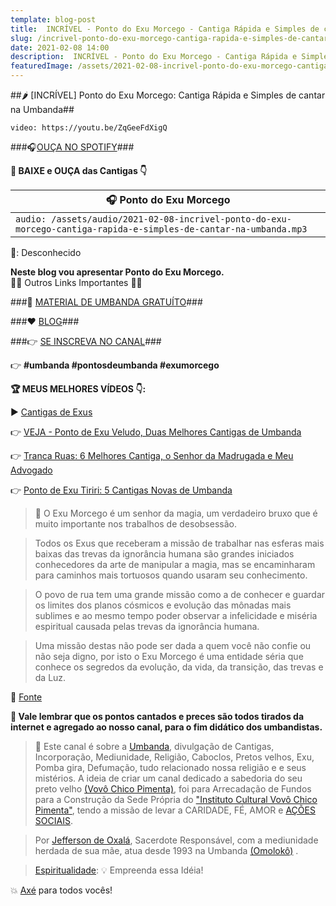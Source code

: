 ```yaml
---
template: blog-post
title:  INCRÍVEL - Ponto do Exu Morcego - Cantiga Rápida e Simples de cantar na Umbanda
slug: /incrivel-ponto-do-exu-morcego-cantiga-rapida-e-simples-de-cantar-na-umbanda
date: 2021-02-08 14:00
description:  INCRÍVEL - Ponto do Exu Morcego - Cantiga Rápida e Simples de cantar na Umbanda
featuredImage: /assets/2021-02-08-incrivel-ponto-do-exu-morcego-cantiga-rapida-e-simples-de-cantar-na-umbanda.jpg
---
```

##🌶 [INCRÍVEL] Ponto do Exu Morcego: Cantiga Rápida e Simples de cantar na Umbanda##

<!-- #1: Embed through web URL -->
`video: https://youtu.be/ZqGeeFdXigQ`

###🎧<a href='https://vovochicopimenta.cyou/spotify' target="_blank">OUÇA NO SPOTIFY</a>###

**🎁 BAIXE e OUÇA das Cantigas 👇**

|🎧 __Ponto do Exu Morcego__ |
|---|
|`audio: /assets/audio/2021-02-08-incrivel-ponto-do-exu-morcego-cantiga-rapida-e-simples-de-cantar-na-umbanda.mp3`|
🎤: Desconhecido

**Neste blog vou apresentar Ponto do Exu Morcego.**</br>
🔽🔽 Outros Links Importantes 🔽🔽

###🎁 <a href='https://vovochicopimenta.cyou/linktree' target="_blank">MATERIAL DE UMBANDA GRATUÍTO</a>###

###❤ <a href='https://vovochicopimenta.cyou'>BLOG</a>###

###👉 <a href='https://vovochicopimenta.cyou/youtube' target="_blank">SE INSCREVA NO CANAL</a>###

👉 **#umbanda #pontosdeumbanda #exumorcego**

**🏆 MEUS MELHORES VÍDEOS 👇:**

▶ <a href='https://youtube.com/playlist?list=PL4hRMyhBiogNy7ZYFrk1Pj_2oTeGDAEr-' target="_blank">Cantigas de Exus</a>

👉 <a href='https://youtu.be/JSounBWZ0Ao' target="_blank">VEJA - Ponto de Exu Veludo, Duas Melhores Cantigas de Umbanda</a>

👉 <a href='https://www.youtube.com/watch?v=m2SQ6Tp_wjc' target="_blank">Tranca Ruas:  6 Melhores Cantiga, o Senhor da Madrugada e Meu Advogado</a>

👉 <a href='https://youtu.be/wYlsWLlHTr8' target="_blank">Ponto de Exu Tiriri: 5 Cantigas Novas de Umbanda</a>

>📖 O Exu Morcego é um senhor da magia, um verdadeiro bruxo que é muito importante nos trabalhos de desobsessão.

>Todos os Exus que receberam a missão de trabalhar nas esferas mais baixas das trevas da ignorância humana são grandes iniciados conhecedores da arte de manipular a magia, mas se encaminharam para caminhos mais tortuosos quando usaram seu conhecimento.

>O povo de rua tem uma grande missão como a de conhecer e guardar os limites dos planos cósmicos e evolução das mônadas mais sublimes e ao mesmo tempo poder observar a infelicidade e miséria espiritual causada pelas trevas da ignorância humana.

>Uma missão destas não pode ser dada a quem você não confie ou não seja digno, por isto o Exu Morcego é uma entidade séria que conhece os segredos da evolução, da vida, da transição, das trevas e da Luz.

🔖 <a href='https://terreirocachoeiradaoxum.comunidades.net(https://terreirocachoeiradaoxum.comunidades.net/exu-morcego#:~:text=O%20Exu%20Morcego%20%C3%A9%20um,importante%20nos%20trabalhos%20de%20desobsess%C3%A3o.&text=Uma%20miss%C3%A3o%20destas%20n%C3%A3o%20pode,das%20trevas%20e%20da%20Luz.' target="_blank" rel="nofollow">Fonte</a>

**🔴 Vale lembrar que os pontos cantados e preces são todos tirados da internet e agregado ao nosso canal, para o fim didático dos umbandistas.**

>🙏 Este canal é sobre a <a href='https://pt.wikipedia.org/wiki/Umbanda' target="_blank">Umbanda</a>, divulgação de Cantigas, Incorporação, Mediunidade, Religião, Caboclos, Pretos velhos, Exu, Pomba gira, Defumação, tudo relacionado nossa religião e  e seus mistérios.
A ideia de criar um canal dedicado a sabedoria do seu preto velho <a href='https://vovochicopimenta.cyou'>(Vovô Chico Pimenta)</a>, foi para Arrecadação de Fundos para a Construção da Sede Própria do <a href='https://vovochicopimenta.cyou'>"Instituto Cultural Vovô Chico Pimenta"</a>, tendo a missão de levar a CARIDADE, FÉ, AMOR e <a href='https://pt.wikipedia.org/wiki/A%C3%A7%C3%A3o_social' target="_blank">AÇÕES SOCIAIS</a>.

>Por <a href='https://www.youtube.com/channel/UCvjsa9RBIztSUkd1JioCjJQ?sub_confirmation=1'  target="_blank">Jefferson de Oxalá</a>, Sacerdote Responsável, com a mediunidade herdada de sua mãe, atua desde 1993 na Umbanda <a href='https://pt.wikipedia.org/wiki/Omolok%C3%B4' target="_blank">(Omolokô)</a> .

><a href='https://pt.wikipedia.org/wiki/Espiritualidade' target="_blank">Espiritualidade</a>: 💡 Empreenda essa Idéia!

💥 <a href='https://pt.wikipedia.org/wiki/Ax%C3%A9' target="_blank">Axé</a> para todos vocês!